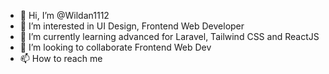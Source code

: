 - 👋 Hi, I’m @Wildan1112
- 👀 I’m interested in UI Design, Frontend Web Developer
- 🌱 I’m currently learning advanced for Laravel, Tailwind CSS and ReactJS
- 💞️ I’m looking to collaborate Frontend Web Dev
- 📫 How to reach me

<!---
Wildan1112/Wildan1112 is a ✨ special ✨ repository because its `README.md` (this file) appears on your GitHub profile.
You can click the Preview link to take a look at your changes.
--->
